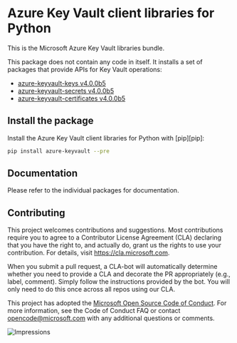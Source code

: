 # Azure Key Vault client libraries for Python

This is the Microsoft Azure Key Vault libraries bundle.

This package does not contain any code in itself. It installs a set
of packages that provide APIs for Key Vault operations:

- [azure-keyvault-keys v4.0.0b5](https://pypi.python.org/pypi/azure-keyvault-keys>)
- [azure-keyvault-secrets v4.0.0b5](https://pypi.python.org/pypi/azure-keyvault-secrets>)
- [azure-keyvault-certificates v4.0.0b5](https://pypi.python.org/pypi/azure-keyvault-certificates>)


## Install the package
Install the Azure Key Vault client libraries for Python with [pip][pip]:

```Bash
pip install azure-keyvault --pre
```

## Documentation

Please refer to the individual packages for documentation.

## Contributing
This project welcomes contributions and suggestions. Most contributions require
you to agree to a Contributor License Agreement (CLA) declaring that you have
the right to, and actually do, grant us the rights to use your contribution.
For details, visit https://cla.microsoft.com.

When you submit a pull request, a CLA-bot will automatically determine whether
you need to provide a CLA and decorate the PR appropriately (e.g., label,
comment). Simply follow the instructions provided by the bot. You will only
need to do this once across all repos using our CLA.

This project has adopted the
[Microsoft Open Source Code of Conduct][code_of_conduct]. For more information,
see the Code of Conduct FAQ or contact opencode@microsoft.com with any
additional questions or comments.

[code_of_conduct]: https://opensource.microsoft.com/codeofconduct/

![Impressions](https://azure-sdk-impressions.azurewebsites.net/api/impressions/azure-sdk-for-python%2Fsdk%2Fkeyvault%2Fazure-keyvault-secrets%2FFREADME.png)
